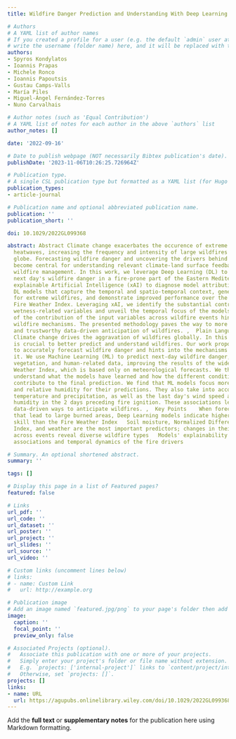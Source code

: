 ```yaml
---
title: Wildfire Danger Prediction and Understanding With Deep Learning

# Authors
# A YAML list of author names
# If you created a profile for a user (e.g. the default `admin` user at `content/authors/admin/`), 
# write the username (folder name) here, and it will be replaced with their full name and linked to their profile.
authors:
- Spyros Kondylatos
- Ioannis Prapas
- Michele Ronco
- Ioannis Papoutsis
- Gustau Camps‐Valls
- María Piles
- Miguel‐Ángel Fernández‐Torres
- Nuno Carvalhais

# Author notes (such as 'Equal Contribution')
# A YAML list of notes for each author in the above `authors` list
author_notes: []

date: '2022-09-16'

# Date to publish webpage (NOT necessarily Bibtex publication's date).
publishDate: '2023-11-06T10:26:25.726964Z'

# Publication type.
# A single CSL publication type but formatted as a YAML list (for Hugo requirements).
publication_types:
- article-journal

# Publication name and optional abbreviated publication name.
publication: ''
publication_short: ''

doi: 10.1029/2022GL099368

abstract: Abstract Climate change exacerbates the occurence of extreme droughts and
  heatwaves, increasing the frequency and intensity of large wildfires across the
  globe. Forecasting wildfire danger and uncovering the drivers behind fire events
  become central for understanding relevant climate‐land surface feedback and aiding
  wildfire management. In this work, we leverage Deep Learning (DL) to predict the
  next day's wildfire danger in a fire‐prone part of the Eastern Mediterranean and
  explainable Artificial Intelligence (xAI) to diagnose model attributions. We implement
  DL models that capture the temporal and spatio‐temporal context, generalize well
  for extreme wildfires, and demonstrate improved performance over the traditional
  Fire Weather Index. Leveraging xAI, we identify the substantial contribution of
  wetness‐related variables and unveil the temporal focus of the models. The variability
  of the contribution of the input variables across wildfire events hints into different
  wildfire mechanisms. The presented methodology paves the way to more robust, accurate,
  and trustworthy data‐driven anticipation of wildfires. ,  Plain Language Summary
  Climate change drives the aggravation of wildfires globally. In this context, it
  is crucial to better predict and understand wildfires. Our work proposes methods
  to accurately forecast wildfire danger and hints into the mechanisms that drive
  it. We use Machine Learning (ML) to predict next‐day wildfire danger, using meteorological,
  vegetation, and human‐related data, improving the results of the widely used Fire
  Weather Index, which is based only on meteorological forecasts. We then look to
  understand what the models have learned and how the different conditioning factors
  contribute to the final prediction. We find that ML models focus more on soil moisture
  and relative humidity for their predictions. They also take into account the cumulative
  temperature and precipitation, as well as the last day's wind speed and the relative
  humidity in the 2 days preceding fire ignition. These associations lead to new,
  data‐driven ways to anticipate wildfires. ,  Key Points    When forecasting fires
  that lead to large burned areas, Deep Learning models indicate higher predictive
  skill than the Fire Weather Index   Soil moisture, Normalized Difference Vegetation
  Index, and weather are the most important predictors; changes in their importance
  across events reveal diverse wildfire types   Models' explainability uncovers physically‐consistent
  associations and temporal dynamics of the fire drivers

# Summary. An optional shortened abstract.
summary: ''

tags: []

# Display this page in a list of Featured pages?
featured: false

# Links
url_pdf: ''
url_code: ''
url_dataset: ''
url_poster: ''
url_project: ''
url_slides: ''
url_source: ''
url_video: ''

# Custom links (uncomment lines below)
# links:
# - name: Custom Link
#   url: http://example.org

# Publication image
# Add an image named `featured.jpg/png` to your page's folder then add a caption below.
image:
  caption: ''
  focal_point: ''
  preview_only: false

# Associated Projects (optional).
#   Associate this publication with one or more of your projects.
#   Simply enter your project's folder or file name without extension.
#   E.g. `projects: ['internal-project']` links to `content/project/internal-project/index.md`.
#   Otherwise, set `projects: []`.
projects: []
links:
- name: URL
  url: https://agupubs.onlinelibrary.wiley.com/doi/10.1029/2022GL099368
---
```


Add the **full text** or **supplementary notes** for the publication here using Markdown formatting.
